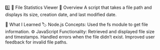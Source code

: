 5️⃣ 📁 File Statistics Viewer
📝 Overview
A script that takes a file path and displays its size, creation date, and last modified date.

🚀 What I Learned
🏷️ Node.js Concepts:
Used the fs module to get file information.
⚙️ JavaScript Functionality:
Retrieved and displayed file size and timestamps.
Handled errors when the file didn’t exist.
Improved user feedback for invalid file paths.
